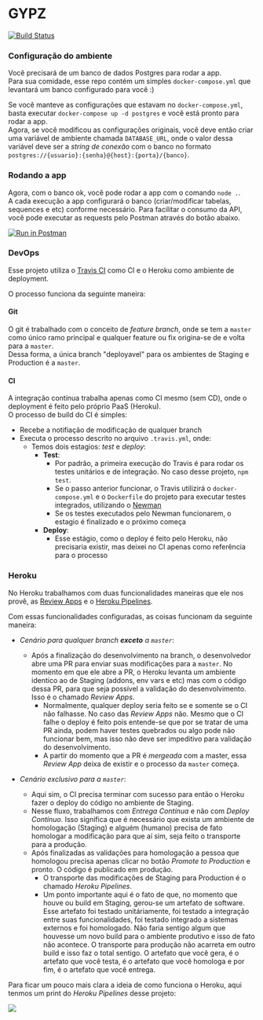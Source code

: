# GYPZ

[![Build Status](https://travis-ci.org/igventurelli/gypz.svg?branch=master)](https://travis-ci.org/igventurelli/gypz)

### Configuração do ambiente

Você precisará de um banco de dados Postgres para rodar a app.  
Para sua comidade, esse repo contém um simples `docker-compose.yml` que levantará um banco configurado para você :)

Se você manteve as configurações que estavam no `docker-compose.yml`, basta executar `docker-compose up -d postgres` e você está pronto para rodar a app.  
Agora, se você modificou as configurações originais, você deve então criar uma variável de ambiente chamada `DATABASE_URL`, onde o valor dessa variável deve ser a _string de conexão_ com o banco no formato `postgres://{usuario}:{senha}@{host}:{porta}/{banco}`. 

### Rodando a app

Agora, com o banco ok, você pode rodar a app com o comando `node .`.  
A cada execução a app configurará o banco (criar/modificar tabelas, sequences e etc) conforme necessário.
Para facilitar o consumo da API, você pode executar as requests pelo Postman através do botão abaixo.

[![Run in Postman](https://run.pstmn.io/button.svg)](https://app.getpostman.com/run-collection/21d1d0cafb2b3934872f)

### DevOps

Esse projeto utiliza o [Travis CI](https://travis-ci.org/) como CI e o Heroku como ambiente de deployment.

O processo funciona da seguinte maneira:

#### Git

O git é trabalhado com o conceito de _feature branch_, onde se tem a `master` como único ramo principal e qualquer feature ou fix origina-se de e volta para a `master`.  
Dessa forma, a única branch "deployavel" para os ambientes de Staging e Production é a `master`.

#### CI

A integração contínua trabalha apenas como CI mesmo (sem CD), onde o deployment é feito pelo próprio PaaS (Heroku).  
O processo de build do CI é simples:

- Recebe a notifiação de modificação de qualquer branch
- Executa o processo descrito no arquivo `.travis.yml`, onde:
  - Temos dois estagios: _test_ e _deploy_:
    - **Test**:
      - Por padrão, a primeira execução do Travis é para rodar os testes unitários e de integração. No caso desse projeto, `npm test`.
      - Se o passo anterior funcionar, o Travis utilizirá o `docker-compose.yml` e o `Dockerfile` do projeto para executar testes integrados, utilizando o [Newman](https://support.getpostman.com/hc/en-us/articles/115003710329-What-is-Newman-)
      - Se os testes executados pelo Newman funcionarem, o estagio é finalizado e o próximo começa
    - **Deploy**:
      - Esse estágio, como o deploy é feito pelo Heroku, não precisaria existir, mas deixei no CI apenas como referência para o processo

### Heroku

No Heroku trabalhamos com duas funcionalidades maneiras que ele nos provê, as [Review Apps](https://devcenter.heroku.com/articles/github-integration-review-apps) e o [Heroku Pipelines](https://devcenter.heroku.com/articles/pipelines).

Com essas funcionalidades configuradas, as coisas funcionam da seguinte maneira:

- _Cenário para qualquer branch **exceto** a `master`_:
  - Após a finalização do desenvolvimento na branch, o desenvolvedor abre uma PR para enviar suas modificações para a `master`. No momento em que ele abre a PR, o Heroku levanta um ambiente identico ao de Staging (addons, env vars e etc) mas com o código dessa PR, para que seja possível a validação do desenvolvimento. Isso é o chamado _Review Apps_.
    - Normalmente, qualquer deploy seria feito se e somente se o CI não falhasse. No caso das _Review Apps_ não. Mesmo que o CI falhe o deploy é feito pois entende-se que por se tratar de uma PR ainda, podem haver testes quebrados ou algo pode não funcionar bem, mas isso não deve ser impeditivo para validação do desenvolvimento.
    - A partir do momento que a PR é _mergeada_ com a master, essa _Review App_ deixa de existir e o processo da `master` começa.

- _Cenário exclusivo para a `master`_:
  - Aqui sim, o CI precisa terminar com sucesso para então o Heroku fazer o deploy do código no ambiente de Staging.
  - Nesse fluxo, trabalhamos com _Entrega Contínua_ e não com _Deploy Contínuo_. Isso significa que é necessário que exista um ambiente de homologação (Staging) e alguém (humano) precisa de fato homologar a modificação para que aí sim, seja feito o transporte para a produção.
  - Após finalizadas as validações para homologação a pessoa que homologou precisa apenas clicar no botão _Promote to Production_ e pronto. O código é publicado em produção.
    - O transporte das modificações de Staging para Production é o chamado _Heroku Pipelines_.
    - Um ponto importante aqui é o fato de que, no momento que houve ou build em Staging, gerou-se um artefato de software. Esse artefato foi testado unitáriamente, foi testado a integração entre suas funcionalidades, foi testado integrado a sistemas externos e foi homologado. Não faria sentigo algum que houvesse um novo build para o ambiente produtivo e isso de fato não acontece. O transporte para produção não acarreta em outro build e isso faz o total sentigo. O artefato que você gera, é o artefato que você testa, é o artefato que você homologa e por fim, é o artefato que você entrega.

Para ficar um pouco mais clara a ideia de como funciona o Heroku, aqui tenmos um print do _Heroku Pipelines_ desse projeto:

![](https://gypz.s3-sa-east-1.amazonaws.com/img.png)